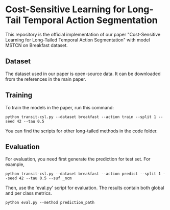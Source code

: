 # Cost-Sensitive Learning for Long-Tail Temporal Action Segmentation 

This repository is the official implementation of our paper "Cost-Sensitive Learning for Long-Tailed Temporal Action Segmentation" with model MSTCN on Breakfast dataset.

## Dataset
The dataset used in our paper is open-source data. It can be downloaded from the references in the main paper. 

## Training
To train the models in the paper, run this command:

```train
python transit-csl.py --dataset breakfast --action train --split 1 --seed 42 --tau 0.5
```

You can find the scripts for other long-tailed methods in the code folder.

## Evaluation

For evaluation, you need first generate the prediction for test set. For example,
```eval
python transit-csl.py --dataset breakfast --action predict --split 1 --seed 42 --tau 0.5 --suf _ncm
```
Then, use the 'eval.py' script for evaluation. The results contain both global and per class metrics.

```eval
python eval.py --method prediction_path
```




 
